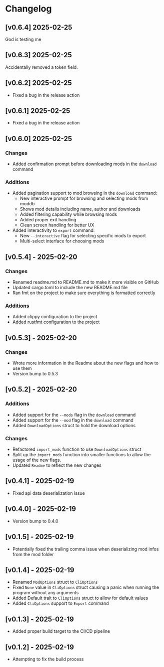 # Changelog

## [v0.6.4] 2025-02-25

God is testing me

## [v0.6.3] 2025-02-25

Accidentally removed a token field.

## [v0.6.2] 2025-02-25

- Fixed a bug in the release action

## [v0.6.1] 2025-02-25

- Fixed a bug in the release action

## [v0.6.0] 2025-02-25

### Changes

- Added confirmation prompt before downloading mods in the `download` command

### Additions

- Added pagination support to mod browsing in the `download` command:
  - New interactive prompt for browsing and selecting mods from moddb
  - Shows mod details including name, author and downloads
  - Added filtering capability while browsing mods
  - Added proper exit handling
  - Clean screen handling for better UX
- Added interactivity to `export` command:
  - New `--interactive` flag for selecting specific mods to export
  - Multi-select interface for choosing mods

## [v0.5.4] - 2025-02-20

### Changes

- Renamed readme.md to README.md to make it more visible on GitHub
- Updated cargo.toml to include the new README.md file
- Ran fmt on the project to make sure everything is formatted correctly

### Additions

+ Added clippy configuration to the project
+ Added rustfmt configuration to the project

## [v0.5.3] - 2025-02-20

### Changes

- Wrote more information in the Readme about the new flags and how to use them
- Version bump to 0.5.3

## [v0.5.2] - 2025-02-20

### Additions

+ Added support for the `--mods` flag in the `download` command
+ Added support for the `--mod` flag in the `download` command
+ Added `DownloadOptions` struct to hold the download options

### Changes

- Refactored `import_mods` function to use `DownloadOptions` struct
- Split up the `import_mods` function into smaller functions to allow the usage of the new flags.
- Updated `Readme` to reflect the new changes

## [v0.4.1] - 2025-02-19

- Fixed api data deserialization issue

## [v0.4.0] - 2025-02-19

- Version bump to 0.4.0

## [v0.1.5] - 2025-02-19

- Potentially fixed the trailing comma issue when deserializing mod infos from the mod folder

## [v0.1.4] - 2025-02-19

- Renamed `ModOptions` struct to `CliOptions`
- Fixed `None` value in `CliOptions` struct causing a panic when running the program without any arguments
- Added Default trait to `CliOptions` struct to allow for default values
- Added `CliOptions` support to `Export` command

## [v0.1.3] - 2025-02-19

- Added proper build target to the CI/CD pipeline

## [v0.1.2] - 2025-02-19

- Attempting to fix the build process
